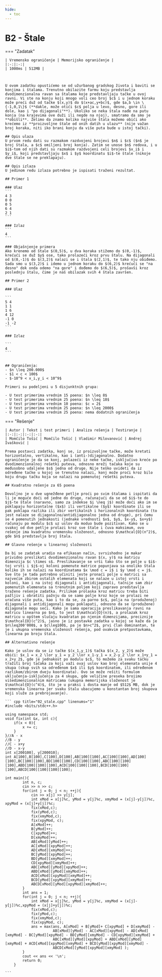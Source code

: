 ```yaml
---
hide:
  - toc
---
```


# B2 - Štale

=== "Zadatak"
	
	| Vremensko ograničenje | Memorijsko ograničenje |
	|:-:|:-:|
	| 1000ms | 512MB |
	
	
	
	U ovom zadatku opustićemo se od užurbanog gradskog života i baviti se konjima i štalama. Trenutno obilazite farmu koju predstavlja dvodimenzionalna ravan sa štalama koje predstavljaju tačke u ovoj ravni. Vi ste na konju koji mnogo voli ceo broj $c$ i u jednom koraku može preći duž od tačke $(x,y)$ do $(x+ac,y+bc)$, gde $a,b \in \{-1,0,1\}$ (**dakle, može otići $c$ polja u levo, desno, gore ili dole, kao i "po dijagonali"**). Ukoliko se neka štala nađe na putu konja (na krajevima ove duži ili negde na njoj), smatramo da smo je **obišli**. Želimo da znamo koliko najviše štala možemo obići ako krećemo iz **proizvoljne štale od onih datih u ulazu** (nije važan broj koraka, niti iko brani konju da više puta bude u istoj tački).
	
	## Opis ulaza
	U prvom redu dati su razmakom razdvojeni brojevi $n$ i $c$ ($n$ je broj štala, a $c$ omiljeni broj konja). Zatim se unose $n$ redova, i u $i$-tom od njih dati su razmakom razdvojeni celi brojevi $x_i$ i $y_i$, koji predstavljaju $x$ i $y$ koordinatu $i$-te štale (nikoje dve štale se ne preklapaju).
	
	## Opis izlaza
	U jedinom redu izlaza potrebno je ispisati traženi rezultat.
	
	## Primer 1
	
	### Ulaz
	```
	4 3
	0 0
	0 5
	6 4
	2 1
	```
	
	### Izlaz
	```
	4
	```
	
	### Objašnjenje primera
	Ako krenemo od štale $(0,5)$, u dva koraka stižemo do $(0,-1)$, krećući se duž $y$ ose, tako prolazeći kroz prvu štalu. Na dijagonali od $(0,-1)$ do $(3,2)$ nalazi se i štala $(2,1)$, te tako nju obiđemo. Sada smo u $(3,2)$ i idemo u jednom koraku do $(6,2)$ krećući se "na desno" dok onda odemo "na gore" i dođemo do $(6,5)$, prošavši kroz poslednju štalu, čime je naš obilazak svih 4 štala završen.
	
	## Primer 2
	
	### Ulaz
	
	```
	5 4
	1 1
	1 6
	4 12
	-1 0
	-1 -2
	```
	
	### Izlaz
	
	```
	4
	```
	
	
	## Ograničenja:
	- $n \leq 200.000$
	- $1 < c < 100$
	- $-10^9 < x_i,y_i < 10^9$
	
	Primeri su podeljeni u 5 disjunktnih grupa: 
	
	- U test primerima vrednim 15 poena: $n \leq 8$
	- U test primerima vrednim 25 poena: $n \leq 18$
	- U test primerima vrednim 10 poena: $c = 2$
	- U test primerima vrednim 25 poena: $n \leq 2000$
	- U test primerima vrednim 25 poena: nema dodatnih ograničenja
	
=== "Rešenje"
	
	| Autor | Tekst i test primeri | Analiza rеšenja | Testiranje |
	|:-:|:-:|:-:|:-:|
	| Momčilo Tošić | Momčilo Tošić | Vladimir Milovanović | Andrej Ivašković |
	
	Prema postavci zadatka, konj se, iz proizvoljne tačke, može kretati horizontalno, vertikalno, kao i (anti-)dijagonalno. Dodatno ograničenje je da se konj, polazeći iz neke tačke, isključivo kreće po dvodimenzionalnoj rešetki puteva, odnosno mreži tačaka koje su međusobno udaljene $s$ jedna od druge. Nije teško uvideti da iz određene tačke u kojoj se trenutno nalazi, konj može proći kroz bilo koju drugu tačku koja se nalazi na pomenutoj rešetki puteva.
	
	## Kvadratno rešenje za 65 poena
	
	Dovoljno je u dve ugnežđene petlje proći po svim štalama i ispitati da li je moguće doći od jedne do druge, računajući da se od $i$-te do $j$-te štale (naravno, samo za indekse $i \neq j$) može doći ako im se poklapaju horizontalne ($x$) ili vertikalne ($y$) koordinate ili se pak poklapa razlika ili zbir vertikalnih i horizonalnih koordinata (to jest nalaze se dijagonalno/antidijagonalno jedna od druge), pri čemu se 4 pomenutih jednakosti (jednake vrednosti $x$, $y$, $x-y$, $x+y$) računaju po modulu $c$ uz uslov da moduo bude pozitivan. Kako se u svakoj od dve petlje prolazi kroz sve štale i čuva maksimum, ovo rešenje ima kvadratnu vremensku složenost, odnosno $\mathcal{O}(n^2)$, gde $n$ predstavlja broj štala.
	
	## Glavno rešenje u linearnoj složenosti
	
	Da bi se zadatak uradio na efikasan način, svrsishodno je makar prividno preslikati dvodimenzionalnu ravan $(x, y)$ na matricu dimenzija $c \times s$. Preslikavanje se vrši tako što se polje u $i$-toj vrsti i $j$-oj koloni pomenute matrice popunjava sa onoliko štala koliko ih se nalazi na koordinatama $x \mod c = i$ i $y \mod c = j$. Sve što je tada potrebno učiniti jeste pronaći polje u matrici sa najvećim zbirom ostalih elemenata koji se nalaze u istoj vrsti i koloni, kao i na istoj dijagonali i antidijagonali, tačnije sam zbir pomenutih elemenata sa trenutnim poljem koji zapravo predstavlja traženo rešenje zadatka. Prilikom prolaska kroz matricu treba biti pažljiv i obratiti pažnju da se samo polje kroz koje se prolazi ne uračuna više puta, kao i to da se, za parno $c$, polja na (produženoj) dijagonali i antidijagonali mogu poklapati, odnosno da se (produžene) dijagonale mogu seći. Kako je sama operacija preslikavanja ravni na matricu linearna po $n$, to jest $\mathcal{O}(n)$, a prolazak kroz matricu u opštem slučaju kvadratan po njenim dimenzijama, preciznije $\mathcal{O}(c^2)$, jasno je iz postavke zadatka u kojoj se kaže da je $n\leq200'000$, a $c\leq100$, pa je $n>c^2$, prvi član dominantan, te je i ukupna vremenska složenost rešenja, pod ovakvim pretpostavkama, linearna po broju štala.
	
	## Alternativno rešenje
	
	Kako je uslov da se iz tačke $(x_1,y_1)$ tačka $(x_2, y_2)$ može obići: $x_1 = x_2 \lor y_1 = y_2 \lor x_1-y_1 = x_2-y_2 \lor x_1+y_1 = x_2+y_2$, gde je jednakost po modulu $c$, to možemo za svaku tačku tražiti broj tačaka za koji važi ovaj uslov kao broj elemenata unije 4 skupa (skup svih sa određenom $x$ ili $y$ koordinatom, ili određenom razlikom/zbirom dveju koordinata). Ovo se može rešiti formulom uključenja-isključenja za 4 skupa, gde veličine preseka brojimo višedimenzionalnim matricama (ukupna memorijska složenost je $\mathcal{O}(c^4)$, što je u praksi i dosta manje od $512$ MB, dok je vremenska linearna jer svaku štalu ubacujemo u konstantan broj skupova koji služe za prebrojavanje).
	
	``` cpp title="02_stale.cpp" linenums="1"
	#include <bits/stdc++.h>
	
	using namespace std;
	void fix(int &x, int c){
	    if(x < 0){
	        x += c;
	    }
	}//A - x
	//B - y
	//C - x+y
	//D - x-y
	int x[200100], y[200010];
	int A[100],B[100],C[100],D[100],AB[100][100],AC[100][100],AD[100][100],BC[100][100],BD[100][100],CD[100][100],ABC[100][100][100],ABD[100][100][100],ACD[100][100][100],BCD[100][100][100],ABCD[100][100][100][100];
	
	int main(){
	        int n, c;
	        cin >> n >> c;
	        for(int j = 0; j < n; ++j){
	            cin >> x[j] >> y[j];
	            int xMod = x[j]%c, yMod = y[j]%c, xmyMod = (x[j]-y[j])%c, xpyMod = (x[j]+y[j])%c;
	            fix(xMod,c);
	            fix(yMod,c);
	            fix(xmyMod,c);
	            fix(xpyMod, c);
	            A[xMod]++;
	            B[yMod]++;
	            C[xpyMod]++;
	            D[xmyMod]++;
	            AB[xMod][yMod]++;
	            AC[xMod][xpyMod]++;
	            AD[xMod][xmyMod]++;
	            BC[yMod][xpyMod]++;
	            BD[yMod][xmyMod]++;
	            CD[xpyMod][xmyMod]++;
	            ABC[xMod][yMod][xpyMod]++;
	            ABD[xMod][yMod][xmyMod]++;
	            ACD[xMod][xpyMod][xmyMod]++;
	            BCD[yMod][xpyMod][xmyMod]++;
	            ABCD[xMod][yMod][xpyMod][xmyMod]++;
	        }
	        int ans = 1;
	        for(int j = 0; j < n; ++j){
	            int xMod = x[j]%c, yMod = y[j]%c, xmyMod = (x[j]-y[j])%c,xpyMod = (x[j]+y[j])%c;
	            fix(xMod,c);
	            fix(yMod,c);
	            fix(xmyMod,c);
	            fix(xpyMod, c);
	            ans = max(ans, A[xMod] + B[yMod]+ C[xpyMod] + D[xmyMod] -
	                      AB[xMod][yMod] - AC[xMod][xpyMod] - AD[xMod][xmyMod] - BC[yMod][xpyMod] - BD[yMod][xmyMod] - CD[xpyMod][xmyMod] +
	                      ABC[xMod][yMod][xpyMod] + ABD[xMod][yMod][xmyMod] + ACD[xMod][xpyMod][xmyMod] + BCD[yMod][xpyMod][xmyMod] -
	                      ABCD[xMod][yMod][xpyMod][xmyMod] );
	        }
	        cout << ans << '\n';
	        return 0;
	    }

	```
